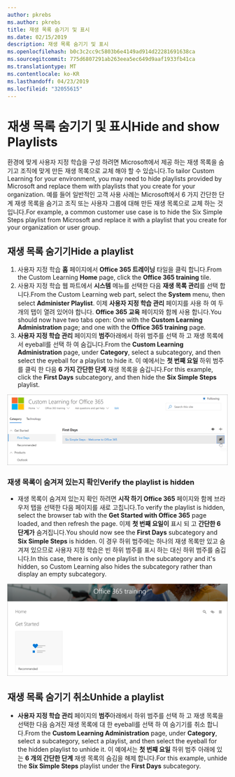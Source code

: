 ```yaml
---
author: pkrebs
ms.author: pkrebs
title: 재생 목록 숨기기 및 표시
ms.date: 02/15/2019
description: 재생 목록 숨기기 및 표시
ms.openlocfilehash: b0c3c2cc9c5803b6e4149ad914d22281691638ca
ms.sourcegitcommit: 775d6807291ab263eea5ec649d9aaf1933fb41ca
ms.translationtype: MT
ms.contentlocale: ko-KR
ms.lasthandoff: 04/23/2019
ms.locfileid: "32055615"
---
```

# <a name="hide-and-show-playlists"></a><span data-ttu-id="03457-103">재생 목록 숨기기 및 표시</span><span class="sxs-lookup"><span data-stu-id="03457-103">Hide and show Playlists</span></span>

<span data-ttu-id="03457-104">환경에 맞게 사용자 지정 학습을 구성 하려면 Microsoft에서 제공 하는 재생 목록을 숨기고 조직에 맞게 만든 재생 목록으로 교체 해야 할 수 있습니다.</span><span class="sxs-lookup"><span data-stu-id="03457-104">To tailor Custom Learning for your environment, you may need to hide playlists provided by Microsoft and replace them with playlists that you create for your organization.</span></span> <span data-ttu-id="03457-105">예를 들어 일반적인 고객 사용 사례는 Microsoft에서 6 가지 간단한 단계 재생 목록을 숨기고 조직 또는 사용자 그룹에 대해 만든 재생 목록으로 교체 하는 것입니다.</span><span class="sxs-lookup"><span data-stu-id="03457-105">For example, a common customer use case is to hide the Six Simple Steps playlist from Microsoft and replace it with a playlist that you create for your organization or user group.</span></span> 

## <a name="hide-a-playlist"></a><span data-ttu-id="03457-106">재생 목록 숨기기</span><span class="sxs-lookup"><span data-stu-id="03457-106">Hide a playlist</span></span>

1. <span data-ttu-id="03457-107">사용자 지정 학습 **홈** 페이지에서 **Office 365 트레이닝** 타일을 클릭 합니다.</span><span class="sxs-lookup"><span data-stu-id="03457-107">From the Custom Learning **Home** page, click the **Office 365 training** tile.</span></span>
2. <span data-ttu-id="03457-108">사용자 지정 학습 웹 파트에서 **시스템** 메뉴를 선택한 다음 **재생 목록 관리**를 선택 합니다.</span><span class="sxs-lookup"><span data-stu-id="03457-108">From the Custom Learning web part, select the **System** menu, then select **Administer Playlist**.</span></span> <span data-ttu-id="03457-109">이제 **사용자 지정 학습 관리** 페이지를 사용 하 여 두 개의 탭이 열려 있어야 합니다. **Office 365 교육** 페이지와 함께 사용 합니다.</span><span class="sxs-lookup"><span data-stu-id="03457-109">You should now have two tabs open: One with the **Custom Learning Administration** page; and one with the **Office 365 training** page.</span></span> 
3. <span data-ttu-id="03457-110">**사용자 지정 학습 관리** 페이지의 **범주**아래에서 하위 범주를 선택 하 고 재생 목록에서 eyeball를 선택 하 여 숨깁니다.</span><span class="sxs-lookup"><span data-stu-id="03457-110">From the **Custom Learning Administration** page, under **Category**, select a subcategory, and then select the eyeball for a playlist to hide it.</span></span> <span data-ttu-id="03457-111">이 예에서는 **첫 번째 요일** 하위 범주를 클릭 한 다음 **6 가지 간단한 단계** 재생 목록을 숨깁니다.</span><span class="sxs-lookup"><span data-stu-id="03457-111">For this example, click the **First Days** subcategory, and then hide the **Six Simple Steps** playlist.</span></span>  

![cg-hideplaylist-.png](media/cg-hideplaylist.png)

### <a name="verify-the-playlist-is-hidden"></a><span data-ttu-id="03457-113">재생 목록이 숨겨져 있는지 확인</span><span class="sxs-lookup"><span data-stu-id="03457-113">Verify the playlist is hidden</span></span>
- <span data-ttu-id="03457-114">재생 목록이 숨겨져 있는지 확인 하려면 **시작 하기 Office 365** 페이지와 함께 브라우저 탭을 선택한 다음 페이지를 새로 고칩니다.</span><span class="sxs-lookup"><span data-stu-id="03457-114">To verify the playlist is hidden, select the browser tab with the **Get Started with Office 365** page loaded, and then refresh the page.</span></span> <span data-ttu-id="03457-115">이제 **첫 번째 요일이** 표시 되 고 **간단한 6 단계가** 숨겨집니다.</span><span class="sxs-lookup"><span data-stu-id="03457-115">You should now see the **First Days** subcategory and **Six Simple Steps** is hidden.</span></span> <span data-ttu-id="03457-116">이 경우 하위 범주에는 하나의 재생 목록만 있고 숨겨져 있으므로 사용자 지정 학습은 빈 하위 범주를 표시 하는 대신 하위 범주를 숨깁니다.</span><span class="sxs-lookup"><span data-stu-id="03457-116">In this case, there is only one playlist in the subcategory and it's hidden, so Custom Learning also hides the subcategory rather than display an empty subcategory.</span></span> 

![cg-hideplaylistrefresh-.png](media/cg-hideplaylistrefresh.png)

## <a name="unhide-a-playlist"></a><span data-ttu-id="03457-118">재생 목록 숨기기 취소</span><span class="sxs-lookup"><span data-stu-id="03457-118">Unhide a playlist</span></span>

- <span data-ttu-id="03457-119">**사용자 지정 학습 관리** 페이지의 **범주**아래에서 하위 범주를 선택 하 고 재생 목록을 선택한 다음 숨겨진 재생 목록에 대 한 eyeball를 선택 하 여 숨기기를 취소 합니다.</span><span class="sxs-lookup"><span data-stu-id="03457-119">From the **Custom Learning Administration** page, under **Category**, select a subcategory, select a playlist, and then select the eyeball for the hidden playlist to unhide it.</span></span> <span data-ttu-id="03457-120">이 예에서는 **첫 번째 요일** 하위 범주 아래에 있는 **6 개의 간단한 단계** 재생 목록의 숨김을 해제 합니다.</span><span class="sxs-lookup"><span data-stu-id="03457-120">For this example, unhide the **Six Simple Steps** playlist under the **First Days** subcategory.</span></span>  

